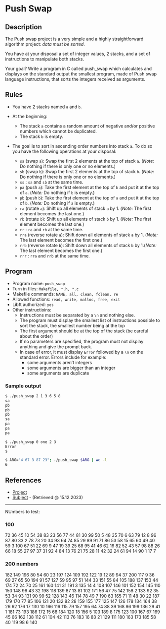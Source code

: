 # Push Swap

## Description

The Push swap project is a very simple and a highly straightforward algorithm project: *data must be sorted*.

You have at your disposal a set of integer values, 2 stacks, and a set of instructions to manipulate both stacks.

Your goal? Write a program in C called push_swap which calculates and displays on the standard output the smallest program, made of Push swap language instructions, that sorts the integers received as arguments.

## Rules

* You have 2 stacks named `a` and `b`.

* At the beginning:
	- The stack `a` contains a random amount of negative and/or positive numbers which cannot be duplicated.
	- The stack `b` is empty.

* The goal is to sort in ascending order numbers into stack `a`. To do so you have the following operations at your disposal:
	- `sa` (swap `a`): Swap the first 2 elements at the top of stack `a`. (*Note:* Do nothing if there is only one or no elements.)
	- `sb` (swap `b`): Swap the first 2 elements at the top of stack `b`. (*Note:* Do nothing if there is only one or no elements.)
	- `ss` : `sa` and `sb` at the same time.
	- `pa` (push `a`): Take the first element at the top of `b` and put it at the top of `a`. (*Note:* Do nothing if `b` is empty.)
	- `pb` (push `b`): Take the first element at the top of `a` and put it at the top of `b`. (*Note:* Do nothing if `a` is empty.)
	- `ra` (rotate `a`): Shift up all elements of stack `a` by 1. (*Note:* The first element becomes the last one.)
	- `rb` (rotate `b`): Shift up all elements of stack `b` by 1. (*Note:* The first element becomes the last one.)
	- `rr` : `ra` and `rb` at the same time.
	- `rra` (reverse rotate `a`): Shift down all elements of stack `a` by 1. (*Note:* The last element becomes the first one.)
	- `rrb` (reverse rotate `b`): Shift down all elements of stack `b` by 1.(*Note:* The last element becomes the first one.)
	- `rrr` : `rra` and `rrb` at the same time.

## Program

* Program name: `push_swap`
* Turn in files: `Makefile, *.h, *.c`
* Makefile commands: `NAME, all, clean, fclean, re`
* Allowed functions: `read, write, malloc, free, exit`
* Libft authorized: `yes`
* Other instructioins:
	- Instructions must be separated by a `\n` and nothing else.
	- The program must display the smallest list of instructions possible to sort the stack, the smallest number being at the top
	- The first argument should be at the top of the stack (be careful about the order)
	- If no parameters are specified, the program must not display anything and give the prompt back.
	- In case of error, it must display `Error` followed by a `\n` on the standard error. Errors include for example:
		* some arguments aren’t integers
		* some arguments are bigger than an integer
		* some arguments are duplicate

### Sample output

```bash
$ ./push_swap 2 1 3 6 5 8
sa
pb
pb
pb
sa
pa
pa
pa
```

```bash
$ ./push_swap 0 one 2 3
Error
$
```

```bash
$ ARG="4 67 3 87 23"; ./push_swap $ARG | wc -l
6
```

## References

- [Project](https://projects.intra.42.fr/projects/42cursus-push_swap)
- [Subject](https://cdn.intra.42.fr/pdf/pdf/111156/en.subject.pdf) - (Retrieved @ 15.12.2023)


---

NUmbers to test:

### 100

72   36   45   10   54   38   83   23   56   77   44   81   30   99   50    5   48   35   70    6   63   79   12    8   96   87   80   33    2   78   73   20   34   93   64   74   85   29   89   91   71   86   53   58   15   65   60   49   40   59    3  100   67   51   22   69    9   47   19   39   25   68   95   41   46   62   16   82   52   43   57   98   88   26   66   18   55   27   97   37   31   92    4   84   13   76   21   75   28   11   42   32   24   61   94   14   90    1   17    7

### 200 numbers

182  149  196   80   54   60   23  197  124  109  192  122   19   12   89   94   37  200  117    9   36   69   27   65   50  194   91   57  127   59   95   97   51  144   33  151   55   84  105  188  137  153   44  174   72   24   70   25  161  160  141   31  191    3  135   14    4  108  107  146  101  152  154  145  110  150  148   96   43   32  198  118  139   87   13   81  102  171   56   47   75  142  158    2  133   92   35   53   34   93  131   90   99   52  128  143   46  114   78   49 7  190   63  165   71   11   48   30   22  187  179  170   77   85  106  121   20  132   82   28  159  155  177  125  147  126  178  134  164   38   26   62  176   17  130   10  166  116  115   79  157  195   64   74   88   39  168   86  199  136   29   41    1  181   73  193  186  172   15   68  184  120   18  156    5  103  189    8  175  123  100  167   67  169   45   66  162  138  112   61  104   42  113   76  183   16   83   21  129  111  180  163  173  185   58   40  119   98    6  140